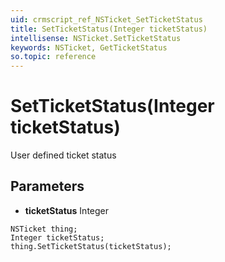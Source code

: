 ```yaml
---
uid: crmscript_ref_NSTicket_SetTicketStatus
title: SetTicketStatus(Integer ticketStatus)
intellisense: NSTicket.SetTicketStatus
keywords: NSTicket, GetTicketStatus
so.topic: reference
---
```


# SetTicketStatus(Integer ticketStatus)

User defined ticket status

## Parameters

* **ticketStatus** Integer

```crmscript
NSTicket thing;
Integer ticketStatus;
thing.SetTicketStatus(ticketStatus);
```

